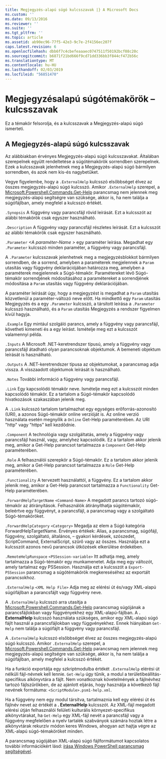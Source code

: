 ```yaml
---
title: Megjegyzés-alapú súgó kulcsszavak |} A Microsoft Docs
ms.custom: ''
ms.date: 09/13/2016
ms.reviewer: ''
ms.suite: ''
ms.tgt_pltfrm: ''
ms.topic: article
ms.assetid: ab90ec96-77f5-42e3-9c7e-2f4156ec207f
caps.latest.revision: 6
ms.openlocfilehash: dbb6f7c4cbefeaaaec0747511f50192bcf08c20c
ms.sourcegitcommit: b6871f21bd666f9cd71dd336bb3f844cf472b56c
ms.translationtype: MT
ms.contentlocale: hu-HU
ms.lasthandoff: 02/03/2019
ms.locfileid: "56851470"
---
```

# <a name="comment-based-help-keywords"></a>Megjegyzésalapú súgótémakörök – kulcsszavak

Ez a témakör felsorolja, és a kulcsszavak a Megjegyzés-alapú súgó ismerteti.

## <a name="keywords-in-comment-based-help"></a>A Megjegyzés-alapú súgó kulcsszavak

Az alábbiakban érvényes Megjegyzés-alapú súgó kulcsszavakat. Általában szerepelnek együtt rendeltetése a súgótémakörök sorrendben szerepelnek. Ezek a kulcsszavak jelenhetnek meg a Megjegyzés-alapú súgó bármilyen sorrendben, és azok nem kis-és nagybetűket.

Vegye figyelembe, hogy a `.ExternalHelp` kulcsszó elsőbbséget élvez az összes megjegyzés-alapú súgó kulcsszó. Amikor `.ExternalHelp` szerepel, a [Microsoft.Powershell.Commands.Get-Help](/dotnet/api/Microsoft.PowerShell.Commands.Get-Help) parancsmag nem jelennek meg megjegyzés-alapú segítségre van szüksége, akkor is, ha nem találja a súgófájlban, amely megfelel a kulcsszó értékét.

`.Synopsis` A függvény vagy parancsfájl rövid leírását. Ezt a kulcsszót az alábbi témakörök csak egyszer használható.

`.Description` A függvény vagy parancsfájl részletes leírását. Ezt a kulcsszót az alábbi témakörök csak egyszer használható.

`.Parameter` *\<A paraméter-Name >* egy paraméter leírása. Megadhat egy `.Parameter` kulcsszó minden paraméter, a függvény vagy parancsfájl.

A `.Parameter` kulcsszavak jelenhetnek meg a megjegyzésblokkot bármilyen sorrendben, de a sorrend, amelyben a paraméterek megjelennek a `Param` utasítás vagy függvény deklarációjában határozza meg, amelyben a paraméterek megjelennek a Súgó-témakör. Paramétereket lévő Súgó-témakör sorrendjének módosításához a paramétereket a sorrendjének módosítása a `Param` utasítás vagy függvény deklarációjában.

A paraméter leírását úgy, hogy a megjegyzést is megadhat a `Param` utasítás közvetlenül a paraméter-változó neve előtt. Ha mindkettő egy `Param` utasítás Megjegyzés és a egy `.Parameter` kulcsszó, a társított leírása a `.Parameter` kulcsszó használható, és a `Param` utasítás Megjegyzés a rendszer figyelmen kívül hagyja.

`.Example` Egy mintául szolgáló parancs, amely a függvény vagy parancsfájl, követheti kimeneti és a egy leírást. Ismételje meg ezt a kulcsszót valamennyi példa.

`.Inputs` A Microsoft .NET-keretrendszer típusú, amely a függvény vagy parancsfájl átadható olyan parancsoknak objektumok. A bemeneti objektum leírását is használható.

`.Outputs` A .NET-keretrendszer típusa az objektumokat, a parancsmag adja vissza. A visszaadott objektumok leírását is használható.

`.Notes` További információ a függvény vagy parancsfájl.

`.Link` Egy kapcsolódó témakör neve. Ismételje meg ezt a kulcsszót minden kapcsolódó témakör. Ez a tartalom a Súgó-témakör kapcsolódó hivatkozások szakaszában jelenik meg.

A `.Link` kulcsszó tartalom tartalmazhat egy egységes erőforrás-azonosító (URI), a azonos Súgó-témakör online verzióját is. Az online verzió használata esetén megnyílik a `Online` Get-Help paraméterében. Az URI "http" vagy "https" kell kezdődnie.

`.Component` A technológia vagy szolgáltatás, amely a függvény vagy parancsfájl használ, vagy, amelyhez kapcsolódik. Ez a tartalom akkor jelenik meg, amikor a Get-Help parancsot tartalmazza a `Component` Get-Help paraméterében.

`.Role` A felhasználói szerepkör a Súgó-témakör. Ez a tartalom akkor jelenik meg, amikor a Get-Help parancsot tartalmazza a `Role` Get-Help paraméterében.

`.Functionality` A tervezett használattól, a függvény. Ez a tartalom akkor jelenik meg, amikor a Get-Help parancsot tartalmazza a `Functionality` Get-Help paraméterében.

`.ForwardHelpTargetName` `<Command-Name>` A megadott parancs tartozó súgó-témakör az átirányítások. Felhasználók átirányíthatja súgótémakör, beleértve egy függvényt, a parancsfájl, a parancsmag vagy a szolgáltató Súgó-témaköröket.

`.ForwardHelpCategory` `<Category>` Megadja az elem a Súgó kategória ForwardHelpTargetName. Érvényes értékek: Alias, a parancsmag, súgófájl, függvény, szolgáltató, általános, – gyakori kérdések, szószedet, ScriptCommand, ExternalScript, szűrő vagy az összes. Használja ezt a kulcsszót azonos nevű parancsok ütközések elkerülése érdekében.

`.RemoteHelpRunspace` `<PSSession-variable>` Itt adhatja meg, amely tartalmazza a Súgó-témakör egy munkamenetet. Adja meg egy változót, amely tartalmaz egy PSSession. Használja ezt a kulcsszót a `Export-PSSession` parancsmag a súgótémakörök megkereséséhez az exportált parancsokhoz.

`.ExternalHelp` `<XML Help File>` Adja meg az elérési út és/vagy XML-alapú súgófájlban a parancsfájlt vagy függvény neve.

A `.ExternalHelp` kulcsszó arra utasítja a [Microsoft.Powershell.Commands.Get-Help](/dotnet/api/Microsoft.PowerShell.Commands.Get-Help) parancsmag súgójának a parancsfájlokban vagy függvényekhez egy XML-alapú-fájlban. A **. ExternalHelp** kulcsszó használata szükséges, amikor egy XML-alapú súgó fájlt használ a parancsfájlokban vagy függvényekhez. Ennek hiányában `Get-Help` nem találja a súgófájlt a függvény vagy parancsfájl.

A `.ExternalHelp` kulcsszó elsőbbséget élvez az összes megjegyzés-alapú súgó kulcsszó. Amikor `.ExternalHelp` szerepel, a [Microsoft.Powershell.Commands.Get-Help](/dotnet/api/Microsoft.PowerShell.Commands.Get-Help) parancsmag nem jelennek meg megjegyzés-alapú segítségre van szüksége, akkor is, ha nem találja a súgófájlban, amely megfelel a kulcsszó értékét.

Ha a funkció exportálja egy szkriptmodulba értékét `.ExternalHelp` elérési út nélküli fájl-névnek kell lennie. `Get-Help` úgy tűnik, a modul a területibeállítás-specifikus alkönyvtára a fájlt. Nem vonatkoznak követelmények a fájlnévhez tartozó fájlszűrőkben, de az ajánlott eljárás, hogy használja a következő fájl nevének formátuma: `<ScriptModule>.psm1-help.xml`.

Ha a függvény nem egy modul társítva, tartalmaznia kell egy elérési út és fájlnév nevet az értékét a **. ExternalHelp** kulcsszót. Az XML-fájl megadott elérési útján felhasználói felületi kulturális környezet-specifikus alkönyvtárakat, ha `Get-Help` egy XML-fájl nevét a parancsfájl vagy a függvény megfelelően a nyelv tartalék szabványok számára hoztak létre a alkönyvtárak rekurzív módon keres Windows, ahogyan azt hajtja végre az XML-alapú súgó-témaköröket minden.

A parancsmag súgójában XML-alapú súgó fájlformátumot kapcsolatos további információkért lásd: [írása Windows PowerShell parancsmag segítségével](./writing-help-for-windows-powershell-cmdlets.md).